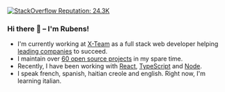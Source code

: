 [![StackOverflow Reputation: 24.3K](https://img.shields.io/badge/StackOverflow-24.3K-F27F33?logo=stackoverflow)](https://stackoverflow.com/users/439427/rubens-mariuzzo)

### Hi there :wave:  –  I'm Rubens!

- I'm currently working at [X-Team](https://x-team.com/) as a full stack web developer helping [leading companies](https://x-team.com/case-studies/) to succeed.
- I maintain over [60 open source projects](https://github.com/rmariuzzo?tab=repositories&q=&type=source) in my spare time.
- Recently, I have been working with [React](https://reactjs.org/), [TypeScript](https://www.typescriptlang.org/) and [Node](https://nodejs.org/).
- I speak french, spanish, haitian creole and english. Right now, I'm learning italian.
